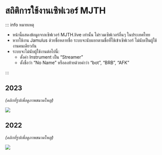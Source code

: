 # สถิติการใช้งานเซิฟเวอร์ MJTH

::: info หมายเหตุ

- หน้านี้แสดงข้อมูลจากเซิฟเวอร์ MJTH.live เท่านั้น ไม่รวมเซิฟเวอร์อื่นๆ ในประเทศไทย
- หากใช้งาน Jamulus ด้วยชื่อหลายชื่อ ระบบจะนับแยกตามชื่อที่ใช้เข้าเซิฟเวอร์ ไม่นับเป็นผู้ใช้งานคนเดียวกัน
- ระบบจะไม่นับผู้ใช้งานต่อไปนี้:
  - ตั้งค่า Instrument เป็น “Streamer”
  - ตั้งชื่อว่า “No Name” หรือลงท้ายด้วยคำว่า “bot”, “BRB”, “AFK”

:::

## 2023

_(คลิกที่รูปเพื่อดูภาพขนาดใหญ่)_

[![](https://cloudflare-ipfs.com/ipfs/bafybeihr2bkosalighofogwgnlunkgjiifdg34nrvqoieinrqt5tswjjb4/image.webp)](https://cloudflare-ipfs.com/ipfs/bafybeihr2bkosalighofogwgnlunkgjiifdg34nrvqoieinrqt5tswjjb4/image.webp)

## 2022

_(คลิกที่รูปเพื่อดูภาพขนาดใหญ่)_

[![](https://cloudflare-ipfs.com/ipfs/bafybeie5ut6zzidg5npan354nxgaut6upcj7lzldyez2ovtzzwhcjekhda/image.webp)](https://cloudflare-ipfs.com/ipfs/bafybeie5ut6zzidg5npan354nxgaut6upcj7lzldyez2ovtzzwhcjekhda/image.webp)
